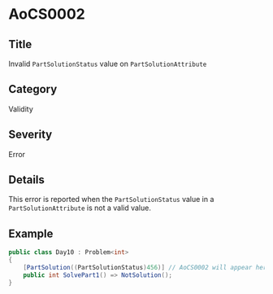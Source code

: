 # AoCS0002

## Title
Invalid `PartSolutionStatus` value on `PartSolutionAttribute`

## Category
Validity

## Severity
Error

## Details
This error is reported when the `PartSolutionStatus` value in a `PartSolutionAttribute` is not a valid value.

## Example
```csharp
public class Day10 : Problem<int>
{
    [PartSolution((PartSolutionStatus)456)] // AoCS0002 will appear here
    public int SolvePart1() => NotSolution();
}
```
